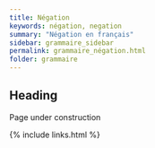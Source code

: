 ```yaml
---
title: Négation
keywords: négation, negation
summary: "Négation en français"
sidebar: grammaire_sidebar
permalink: grammaire_négation.html
folder: grammaire
---
```


## Heading

Page under construction

{% include links.html %}
